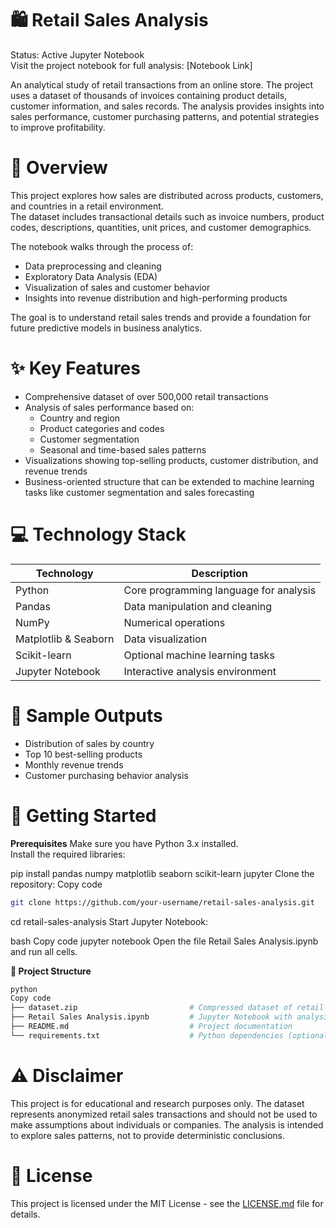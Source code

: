 # 🛍️ Retail Sales Analysis
Status: Active Jupyter Notebook  
Visit the project notebook for full analysis: [Notebook Link]  

An analytical study of retail transactions from an online store. The project uses a dataset of thousands of invoices containing product details, customer information, and sales records. The analysis provides insights into sales performance, customer purchasing patterns, and potential strategies to improve profitability.

# 🌟 Overview
This project explores how sales are distributed across products, customers, and countries in a retail environment.  
The dataset includes transactional details such as invoice numbers, product codes, descriptions, quantities, unit prices, and customer demographics.  

The notebook walks through the process of:
- Data preprocessing and cleaning  
- Exploratory Data Analysis (EDA)  
- Visualization of sales and customer behavior  
- Insights into revenue distribution and high-performing products  

The goal is to understand retail sales trends and provide a foundation for future predictive models in business analytics.

# ✨ Key Features
- Comprehensive dataset of over 500,000 retail transactions  
- Analysis of sales performance based on:  
  - Country and region  
  - Product categories and codes  
  - Customer segmentation  
  - Seasonal and time-based sales patterns  
- Visualizations showing top-selling products, customer distribution, and revenue trends  
- Business-oriented structure that can be extended to machine learning tasks like customer segmentation and sales forecasting  

# 💻 Technology Stack
| Technology       | Description                          |
|------------------|--------------------------------------|
| Python           | Core programming language for analysis |
| Pandas           | Data manipulation and cleaning       |
| NumPy            | Numerical operations                 |
| Matplotlib & Seaborn | Data visualization              |
| Scikit-learn     | Optional machine learning tasks      |
| Jupyter Notebook | Interactive analysis environment     |

# 📸 Sample Outputs
- Distribution of sales by country  
- Top 10 best-selling products  
- Monthly revenue trends  
- Customer purchasing behavior analysis  

# 🚀 Getting Started
**Prerequisites**
Make sure you have Python 3.x installed.  
Install the required libraries:

pip install pandas numpy matplotlib seaborn scikit-learn jupyter
Clone the repository:
Copy code
```bash
git clone https://github.com/your-username/retail-sales-analysis.git
```
cd retail-sales-analysis
Start Jupyter Notebook:

bash
Copy code
jupyter notebook
Open the file Retail Sales Analysis.ipynb and run all cells.

**📁 Project Structure**
```bash
python
Copy code
├── dataset.zip                         # Compressed dataset of retail sales  
├── Retail Sales Analysis.ipynb         # Jupyter Notebook with analysis  
├── README.md                           # Project documentation  
└── requirements.txt                    # Python dependencies (optional)  
```
# ⚠️ Disclaimer
This project is for educational and research purposes only.
The dataset represents anonymized retail sales transactions and should not be used to make assumptions about individuals or companies.
The analysis is intended to explore sales patterns, not to provide deterministic conclusions.

# 📄 License
This project is licensed under the MIT License - see the [LICENSE.md](LICENSE.md) file for details.
